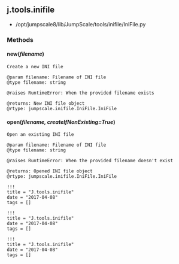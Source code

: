 <!-- toc -->
## j.tools.inifile

- /opt/jumpscale8/lib/JumpScale/tools/inifile/IniFile.py

### Methods

#### new(*filename*) 

```
Create a new INI file

@param filename: Filename of INI file
@type filename: string

@raises RuntimeError: When the provided filename exists

@returns: New INI file object
@rtype: jumpscale.inifile.IniFile.IniFile

```

#### open(*filename, createIfNonExisting=True*) 

```
Open an existing INI file

@param filename: Filename of INI file
@type filename: string

@raises RuntimeError: When the provided filename doesn't exist

@returns: Opened INI file object
@rtype: jumpscale.inifile.IniFile.IniFile

```


```
!!!
title = "J.tools.inifile"
date = "2017-04-08"
tags = []
```

```
!!!
title = "J.tools.inifile"
date = "2017-04-08"
tags = []
```

```
!!!
title = "J.tools.inifile"
date = "2017-04-08"
tags = []
```
